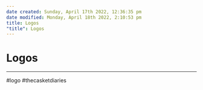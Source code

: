 ```yaml
---
date created: Sunday, April 17th 2022, 12:36:35 pm
date modified: Monday, April 18th 2022, 2:10:53 pm
title: Logos
"title": Logos
---
```

# Logos
---

#logo #thecasketdiaries
